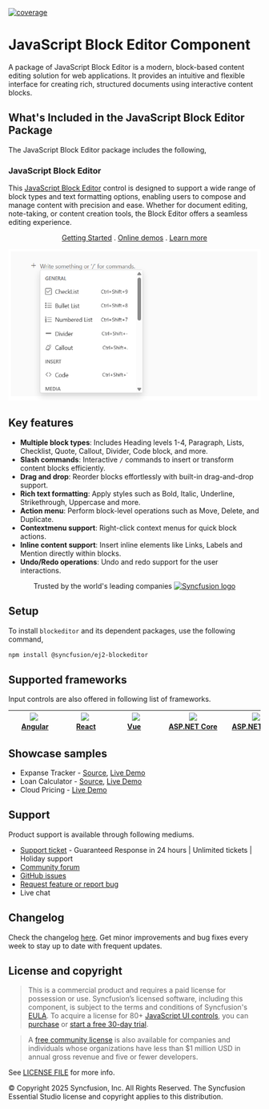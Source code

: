 [![coverage](http://ej2.syncfusion.com/badges/ej2-blockeditor/coverage.svg)](http://ej2.syncfusion.com/badges/ej2-blockeditor)

# JavaScript Block Editor Component

A package of JavaScript Block Editor is a modern, block-based content editing solution for web applications. It provides an intuitive and flexible interface for creating rich, structured documents using interactive content blocks.

## What's Included in the JavaScript Block Editor Package

The JavaScript Block Editor package includes the following,

### JavaScript Block Editor

This [JavaScript Block Editor](https://www.syncfusion.com/javascript-ui-controls/js-blockeditor?utm_source=npm&utm_medium=listing&utm_campaign=javascript-blockeditor-npm) control is designed to support a wide range of block types and text formatting options, enabling users to compose and manage content with precision and ease. Whether for document editing, note-taking, or content creation tools, the Block Editor offers a seamless editing experience.

<p align="center">
  <a href="https://ej2.syncfusion.com/documentation/block-editor/getting-started/?utm_source=npm&utm_medium=listing&utm_campaign=javascript-blockeditor-npm">Getting Started</a> .
  <a href="https://ej2.syncfusion.com/demos/?utm_source=npm&utm_medium=listing&utm_campaign=javascript-blockeditor-npm#/fluent2/block-editor/overview.html">Online demos</a> .
  <a href="https://www.syncfusion.com/javascript-ui-controls/js-blockeditor?utm_source=npm&utm_medium=listing&utm_campaign=javascript-blockeditor-npm">Learn more</a>
</p>

<p align="center">
<img alt="JavaScript Block Editor Control" src="https://raw.githubusercontent.com/SyncfusionExamples/nuget-img/master/javascript/javascript-blockeditor.png">
</p>

## Key features
 
* **Multiple block types**: Includes Heading levels 1-4, Paragraph, Lists, Checklist, Quote, Callout, Divider, Code block, and more.
* **Slash commands**: Interactive `/` commands to insert or transform content blocks efficiently.
* **Drag and drop**: Reorder blocks effortlessly with built-in drag-and-drop support.
* **Rich text formatting**: Apply styles such as Bold, Italic, Underline, Strikethrough, Uppercase and more.
* **Action menu**: Perform block-level operations such as Move, Delete, and Duplicate.
* **Contextmenu support**: Right-click context menus for quick block actions.
* **Inline content support**: Insert inline elements like Links, Labels and Mention directly within blocks.
* **Undo/Redo operations**: Undo and redo support for the user interactions.

<p align="center">
Trusted by the world's leading companies
  <a href="https://www.syncfusion.com/">
    <img src="https://raw.githubusercontent.com/SyncfusionExamples/nuget-img/master/syncfusion/syncfusion-trusted-companies.webp" alt="Syncfusion logo">
  </a>
</p>

## Setup

To install `blockeditor` and its dependent packages, use the following command,

```sh
npm install @syncfusion/ej2-blockeditor
```

## Supported frameworks

Input controls are also offered in following list of frameworks.

| [<img src="https://ej2.syncfusion.com/github/images/angular-new.svg" height="50" />](https://www.syncfusion.com/angular-ui-components?utm_medium=listing&utm_source=github)<br/>&nbsp;&nbsp;&nbsp;&nbsp;&nbsp;[Angular](https://www.syncfusion.com/angular-ui-components?utm_medium=listing&utm_source=github)&nbsp;&nbsp;&nbsp;&nbsp; | [<img src="https://ej2.syncfusion.com/github/images/react.svg"  height="50" />](https://www.syncfusion.com/react-ui-components?utm_medium=listing&utm_source=github)<br/>&nbsp;&nbsp;&nbsp;&nbsp;&nbsp;&nbsp;&nbsp;[React](https://www.syncfusion.com/react-ui-components?utm_medium=listing&utm_source=github)&nbsp;&nbsp;&nbsp;&nbsp;&nbsp;&nbsp; | [<img src="https://ej2.syncfusion.com/github/images/vue.svg" height="50" />](https://www.syncfusion.com/vue-ui-components?utm_medium=listing&utm_source=github)<br/>&nbsp;&nbsp;&nbsp;&nbsp;&nbsp;&nbsp;&nbsp;[Vue](https://www.syncfusion.com/vue-ui-components?utm_medium=listing&utm_source=github)&nbsp;&nbsp;&nbsp;&nbsp;&nbsp;&nbsp;&nbsp;&nbsp;&nbsp; | [<img src="https://ej2.syncfusion.com/github/images/netcore.svg" height="50" />](https://www.syncfusion.com/aspnet-core-ui-controls?utm_medium=listing&utm_source=github)<br/>&nbsp;&nbsp;[ASP.NET&nbsp;Core](https://www.syncfusion.com/aspnet-core-ui-controls?utm_medium=listing&utm_source=github)&nbsp;&nbsp; | [<img src="https://ej2.syncfusion.com/github/images/netmvc.svg" height="50" />](https://www.syncfusion.com/aspnet-mvc-ui-controls?utm_medium=listing&utm_source=github)<br/>&nbsp;&nbsp;[ASP.NET&nbsp;MVC](https://www.syncfusion.com/aspnet-mvc-ui-controls?utm_medium=listing&utm_source=github)&nbsp;&nbsp; | 
| :-----: | :-----: | :-----: | :-----: | :-----: |

## Showcase samples

* Expanse Tracker - [Source](https://github.com/syncfusion/ej2-sample-ts-expensetracker), [Live Demo]( https://ej2.syncfusion.com/showcase/typescript/expensetracker/?utm_source=npm&utm_campaign=numerictextbox#/expense)
* Loan Calculator - [Source](https://github.com/syncfusion/ej2-sample-ts-loancalculator), [Live Demo]( https://ej2.syncfusion.com/showcase/typescript/loancalculator/?utm_source=npm&utm_campaign=slider)
* Cloud Pricing - [Live Demo](https://ej2.syncfusion.com/demos/?utm_source=npm&utm_campaign=slider#/fluent2/slider/azure-pricing.html)

## Support

Product support is available through following mediums.

* [Support ticket](https://support.syncfusion.com/support/tickets/create) - Guaranteed Response in 24 hours | Unlimited tickets | Holiday support
* [Community forum](https://www.syncfusion.com/forums/essential-js2?utm_source=npm&utm_medium=listing&utm_campaign=javascript-blockeditor-npm)
* [GitHub issues](https://github.com/syncfusion/ej2-javascript-ui-controls/issues/new)
* [Request feature or report bug](https://www.syncfusion.com/feedback/javascript?utm_source=npm&utm_medium=listing&utm_campaign=javascript-blockeditor-npm)
* Live chat

## Changelog

Check the changelog [here](https://github.com/syncfusion/ej2-javascript-ui-controls/blob/master/controls/blockeditor/CHANGELOG.md/?utm_source=npm&utm_campaign=input). Get minor improvements and bug fixes every week to stay up to date with frequent updates.

## License and copyright

> This is a commercial product and requires a paid license for possession or use. Syncfusion’s licensed software, including this component, is subject to the terms and conditions of Syncfusion's [EULA](https://www.syncfusion.com/eula/es/). To acquire a license for 80+ [JavaScript UI controls](https://www.syncfusion.com/javascript-ui-controls), you can [purchase](https://www.syncfusion.com/sales/products) or [start a free 30-day trial](https://www.syncfusion.com/account/manage-trials/start-trials).

> A [free community license](https://www.syncfusion.com/products/communitylicense) is also available for companies and individuals whose organizations have less than $1 million USD in annual gross revenue and five or fewer developers.

See [LICENSE FILE](https://github.com/syncfusion/ej2-javascript-ui-controls/blob/master/license/?utm_source=npm&utm_campaign=input) for more info.

&copy; Copyright 2025 Syncfusion, Inc. All Rights Reserved. The Syncfusion Essential Studio license and copyright applies to this distribution.
